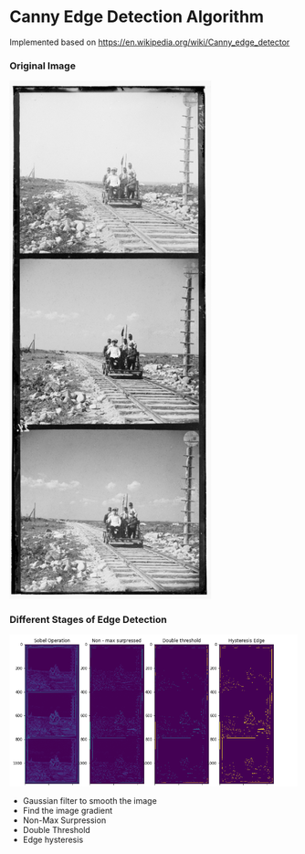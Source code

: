 # Canny Edge Detection Algorithm
Implemented based on https://en.wikipedia.org/wiki/Canny_edge_detector
### Original Image
<img src="plates/2.png" alt="Original image" width=70%>

### Different Stages of Edge Detection
![Edge Detection Process](edge_detection_process.png)
- Gaussian filter to smooth the image
- Find the image gradient
- Non-Max Surpression
- Double Threshold
- Edge hysteresis
